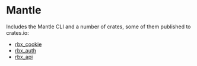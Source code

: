 # Mantle

Includes the Mantle CLI and a number of crates, some of them published to crates.io:

- [rbx_cookie](https://crates.io/crates/rbx_cookie)
- [rbx_auth](https://crates.io/crates/rbx_auth)
- [rbx_api](https://crates.io/crates/rbx_api)
